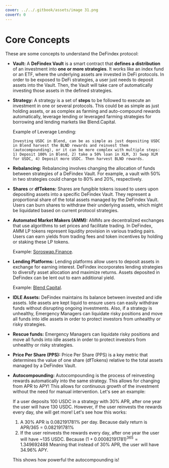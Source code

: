 ```yaml
---
cover: ../../.gitbook/assets/image 31.png
coverY: 0
---
```


# Core Concepts

These are some concepts to understand the DeFindex protocol:

* **Vault:** A **DeFindex Vault** is a smart contract that **defines a distribution** of an investment into **one or more strategies**. It works like an index fund or an ETF, where the underlying assets are invested in DeFi protocols. In order to be exposed to DeFi strategies, a user just needs to deposit assets into the Vault. Then, the Vault will take care of automatically investing those assets in the defined strategies.
*   **Strategy:** A strategy is a set of **steps** to be followed to execute an investment in one or several protocols. This could be as simple as just holding assets, or as complex as farming and auto-compound rewards automatically, leverage lending or leveraged farming strategies for borrowing and lending markets like Blend.Capital.

    Example of Leverage Lending:

    ```
    Investing USDC in Blend, can be as simple as just depositing USDC in Blend harvest the BLND rewards and reinvest them (autocompounding), or it can be more complex with multiple steps: 1) Deposit 100% in Blend, 2) take a 50% loan in XLM, 3) Swap XLM for USDC, 4) Deposit more USDC. Then harvest BLND rewards.
    ```
* **Rebalancing:** Rebalancing involves changing the allocation of funds between strategies of a DeFindex Vault. For example, a vault with 50% in two strategies could change to 80% and 20%, respectively.
* **Shares** or **dfTokens:** Shares are fungible tokens issued to users upon depositing assets into a specific DeFindex Vault. They represent a proportional share of the total assets managed by the DeFindex Vault. Users can burn shares to withdraw their underlying assets, which might be liquidated based on current protocol strategies.
*   **Automated Market Makers (AMM):** AMMs are decentralized exchanges that use algorithms to set prices and facilitate trading. In DeFindex, AMM LP tokens represent liquidity provision in various trading pairs. Users can earn yields from trading fees and token incentives by holding or staking these LP tokens.

    Example: [Soroswap.Finance](https://soroswap.finance).
*   **Lending Platforms:** Lending platforms allow users to deposit assets in exchange for earning interest. DeFindex incorporates lending strategies to diversify asset allocation and maximize returns. Assets deposited in DeFindex can be lent out to earn additional yield.

    Example: [Blend Capital](https://blend.capital).
* **IDLE Assets:** DeFindex maintains its balance between invested and idle assets. Idle assets are kept liquid to ensure users can easily withdraw funds without disrupting ongoing investments. Also, if a strategy is unhealthy, Emergency Managers can liquidate risky positions and move all funds into idle assets in order to protect investors from unhealthy or risky strategies.
* **Rescue funds:** Emergency Managers can liquidate risky positions and move all funds into idle assets in order to protect investors from unhealthy or risky strategies.
* **Price Per Share (PPS):** Price Per Share (PPS) is a key metric that determines the value of one share (dfTokens) relative to the total assets managed by a DeFindex Vault.
*   **Autocompounding:** Autocompounding is the process of reinvesting rewards automatically into the same strategy. This allows for changing from APR to APY! This allows for continuous growth of the investment without the need for manual intervention. Let's see an example:

    If a user deposits 100 USDC in a strategy with 30% APR, after one year the user will have 130 USDC. However, if the user reinvests the rewards every day, she will get more! Let's see how this works:

    1. A 30% APR is 0.082191781% per day. Because daily return is APR/365 = 0.082191781%
    2. If the user reinvests the rewards every day, after one year the user will have ~135 USDC. Because $(1 + 0.00082191781)^{365} = 1.349692488$ Meaning that instead of 30% APR, the user will have 34.96% APY.

    This shows how powerful the autocompounding is!

